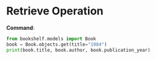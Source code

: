 # Retrieve Operation
**Command**:
```python
from bookshelf.models import Book
book = Book.objects.get(title="1984")
print(book.title, book.author, book.publication_year)
